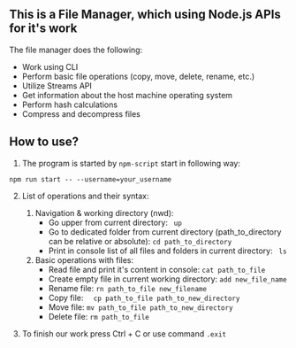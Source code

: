 ## This is a File Manager, which using Node.js APIs for it's work

The file manager does the following:

- Work using CLI
- Perform basic file operations (copy, move, delete, rename, etc.)
- Utilize Streams API
- Get information about the host machine operating system
- Perform hash calculations
- Compress and decompress files

## How to use?

1. The program is started by `npm-script` start in following way:

```
npm run start -- --username=your_username
```

2. List of operations and their syntax:

   1. Navigation & working directory (nwd):
      - Go upper from current directory: ` up`
      - Go to dedicated folder from current directory (path_to_directory can be relative or absolute): `cd path_to_directory`
      - Print in console list of all files and folders in current directory: ` ls`
   2. Basic operations with files:
      - Read file and print it's content in console: `cat path_to_file`
      - Create empty file in current working directory: `add new_file_name`
      - Rename file: `rn path_to_file new_filename`
      - Copy file: `  cp path_to_file path_to_new_directory`
      - Move file: `mv path_to_file path_to_new_directory`
      - Delete file: `rm path_to_file`

3. To finish our work press Ctrl + C or use command `.exit`
